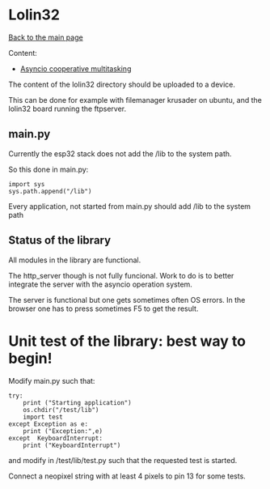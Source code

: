 # Lolin32

[Back to the main page](../readme.md)

Content:
* [Asyncio cooperative multitasking](asyncio.md)

The content of the lolin32 directory should be uploaded to a device.

This can be done for example with filemanager krusader on ubuntu, and the lolin32 board running the ftpserver.

## main.py


Currently the esp32 stack does not add the /lib to the system 
path.

So this done in main.py:

	import sys
	sys.path.append("/lib")


Every application, not started from main.py should add /lib to the system path 


## Status of the library

All modules in the library are functional.

The http_server though is not fully funcional. Work to do is to better integrate the server with the asyncio operation system.

The server is functional but one gets sometimes often OS errors.
In the browser one has to press sometimes F5 to get the result.

# Unit test of the library: best way to begin!


Modify main.py such that:

	try:
	    print ("Starting application")
	    os.chdir("/test/lib")
	    import test
	except Exception as e:
	    print ("Exception:",e)
	except  KeyboardInterrupt:
	    print ("KeyboardInterrupt")

and modify in /test/lib/test.py such that the requested test is started.

Connect a neopixel string with at least 4 pixels to pin 13 for some tests.	    